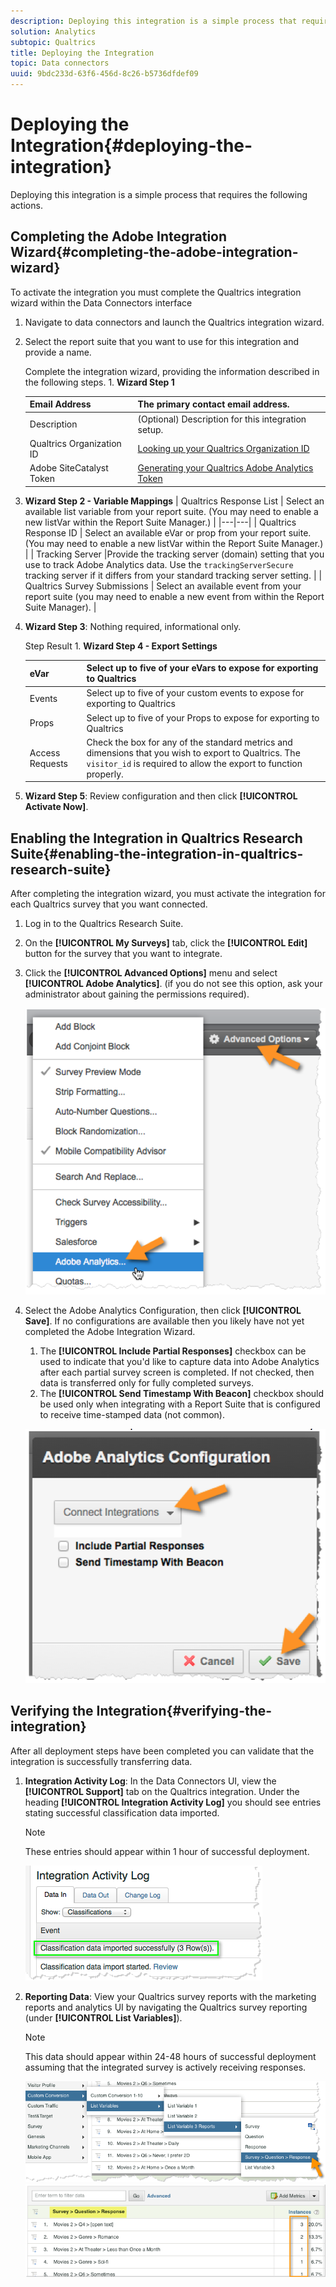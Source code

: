 ```yaml
---
description: Deploying this integration is a simple process that requires the following actions.
solution: Analytics
subtopic: Qualtrics
title: Deploying the Integration
topic: Data connectors
uuid: 9bdc233d-63f6-456d-8c26-b5736dfdef09
---
```


# Deploying the Integration{#deploying-the-integration}

Deploying this integration is a simple process that requires the following actions.

## Completing the Adobe Integration Wizard{#completing-the-adobe-integration-wizard}

To activate the integration you must complete the Qualtrics integration wizard within the Data Connectors interface

1. Navigate to data connectors and launch the Qualtrics integration wizard.
1. Select the report suite that you want to use for this integration and provide a name.

   Complete the integration wizard, providing the information described in the following steps. 1. **Wizard Step 1**

   |  Email Address  | The primary contact email address.  |
   |---|---|
   |  Description  | (Optional) Description for this integration setup.  |
   |  Qualtrics Organization ID  | [Looking up your Qualtrics Organization ID](../qualtrics-overview/qualtrics-org-id.md)  |
   |  Adobe SiteCatalyst Token  | [Generating your Qualtrics Adobe Analytics Token](../qualtrics-overview/qualtrics-token.md)  |

1. **Wizard Step 2 - Variable Mappings**
   |  Qualtrics Response List  | Select an available list variable from your report suite. (You may need to enable a new listVar within the Report Suite Manager.)  |
   |---|---|
   |  Qualtrics Response ID  | Select an available eVar or prop from your report suite. (You may need to enable a new listVar within the Report Suite Manager.)  |
   |  Tracking Server  |Provide the tracking server (domain) setting that you use to track Adobe Analytics data. Use the `trackingServerSecure` tracking server if it differs from your standard tracking server setting.  |
   |  Qualtrics Survey Submissions  | Select an available event from your report suite (you may need to enable a new event from within the Report Suite Manager).  |

1. **Wizard Step 3**: Nothing required, informational only.

   Step Result 1. **Wizard Step 4 - Export Settings**

   |  eVar  | Select up to five of your eVars to expose for exporting to Qualtrics  |
   |---|---|
   |  Events  | Select up to five of your custom events to expose for exporting to Qualtrics  |
   |  Props  | Select up to five of your Props to expose for exporting to Qualtrics  |
   |  Access Requests  |Check the box for any of the standard metrics and dimensions that you wish to export to Qualtrics. The `visitor_id` is required to allow the export to function properly.  |

1. **Wizard Step 5**: Review configuration and then click **[!UICONTROL Activate Now]**.

## Enabling the Integration in Qualtrics Research Suite{#enabling-the-integration-in-qualtrics-research-suite}

After completing the integration wizard, you must activate the integration for each Qualtrics survey that you want connected.

1. Log in to the Qualtrics Research Suite.
1. On the **[!UICONTROL My Surveys]** tab, click the **[!UICONTROL Edit]** button for the survey that you want to integrate.
1. Click the **[!UICONTROL Advanced Options]** menu and select **[!UICONTROL Adobe Analytics]**. (if you do not see this option, ask your administrator about gaining the permissions required).

   ![](assets/advanced_options.png)

1. Select the Adobe Analytics Configuration, then click **[!UICONTROL Save]**. If no configurations are available then you likely have not yet completed the Adobe Integration Wizard.
   1. The **[!UICONTROL Include Partial Responses]** checkbox can be used to indicate that you'd like to capture data into Adobe Analytics after each partial survey screen is completed. If not checked, then data is transferred only for fully completed surveys.
   1. The **[!UICONTROL Send Timestamp With Beacon]** checkbox should be used only when integrating with a Report Suite that is configured to receive time-stamped data (not common).

   ![](assets/integration_config.png)

## Verifying the Integration{#verifying-the-integration}

After all deployment steps have been completed you can validate that the integration is successfully transferring data.

1. **Integration Activity Log**: In the Data Connectors UI, view the **[!UICONTROL Support]** tab on the Qualtrics integration. Under the heading **[!UICONTROL Integration Activity Log]** you should see entries stating successful classification data imported.

   >[!NOTE]
   >
   >These entries should appear within 1 hour of successful deployment.

   ![](assets/verify-1.png)

1. **Reporting Data**: View your Qualtrics survey reports with the marketing reports and analytics UI by navigating the Qualtrics survey reporting (under **[!UICONTROL List Variables]**).

   >[!NOTE]
   >
   >This data should appear within 24-48 hours of successful deployment assuming that the integrated survey is actively receiving responses.

   ![](assets/verify-2.png) ![](assets/verify-3.png)

   
